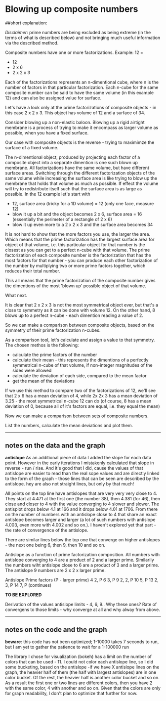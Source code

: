# Blowing up composite numbers

##short explanation:

*Disclaimer*: prime numbers are being excluded as being extreme (in the terms of what is described below) and not bringing much useful information via the described method.

Composite numbers have one or more factorizations.
Example:
12 =
* 12
* 2 x 6
* 2 x 2 x 3

Each of the factorizations represents an n-dimentional cube, where n is the number of factors in that particular factorization. Each  n-cube for the same composite number can be said to have the same volume (in this example 12) and can also be assigned value for surface.

Let's have a look only at the prime factorizations of composite objects - in this case 2 x 2 x 3.
This object has volume of 12 and a surface of 34.

Consider blowing up a non-elastic baloon. Blowing up a rigid airtight membrane is a process of trying to make it encompass as larger volume as possible, when you have a fixed surface.

Our case with composite objects is the reverse - trying to maximimze the surface of a fixed volume.

The n-dimentional object, produced by projecting each factor of a composite object into a separate dimention is one such blown up membrane. All factorizations have the same volume, but have different surface areas. Switching through the different factorization objects of the same volume while increasing the surface area is like trying to blow up the membrane that holds that volume as much as possible. If effect the volume will try to redistribute itself such that the surface area is as large as possible.
In the 12 example let's start with
* 12, surface area (tricky for a 1D volume) = 12 (only one face, measure 12)
* blow it up a bit and the object becomes 2 x 6, surface area = 16 (essentially the perimeter of a rectangle of 2 x 6)
* blow it up even more to a 2 x 2 x 3 and the surface area becomes 34

It is not hard to show that the more factors you use, the larger the area. Which means that the prime factorization has the largest surface area for object of that volume, i.e. this particular object for that number is the closest as you can get to a perfect n-cube with that volume.
The prime factorization of each composite number is the factorization that has the most factors for that number - you can produce each other factorization of the number by multiplying two or more prime factors together, which reduces their total number.

This all means that the prime factorization of the composite number gives the dimentions of the most 'blown up' possible object of that volume.

What next.

It is clear that 2 x 2 x 3 is not the most symmetrical object ever, but that's a close to symmetry as it can be done with volume 12.
On the other hand, 8 blows up to a perfect n-cube - each dimention reading a value of 2.

So we can make a comparison between composite objects, based on the symmetry of their prime factorization n-cubes.

As a comparison tool, let's calculate and assign a value to that symmetry. The chosen methos is the following:
* calculate the prime factors of the number
* calculate their mean - this represents the dimentions of a perfectly symmetrical n-cube of that volume, if non-integer magnitudes of the sides were allowed
* calculate the deviation of each side, compared to the mean factor
* get the mean of the deviations
  
If we use this method to compare two of the factorizations of 12, we'll see that
2 x 6 has a mean deviation of 4, while
2x 2x 3 has a mean deviation of 3.25 - the most symmetrical n-cube 12 can do
(of course, 8 has a mean deviation of 0, because all of it's factors are equal, i.e. they equal the mean)

Now we can make a comparison between sets of composite numbers.

List the numbers, calculate the mean deviations and plot them.

---
## notes on the data and the graph

**antislope**
As an additional piece of data I added the slope for each data point. However in the early iterations I mistakenly calculated that slope in reverse - run / rise. And it's good that I did, cause the values of that antislope are easier to read than the real sope values and are directly linked to the form of the graph - those lines that can be seen are described by the antislope. hey are also not straight lines, but only by that much!

All points on the top line have antislopes that are very very very close to 4.
They start at 4.471 at the first one (the number 38), then 4.381 (for 46), then close and closer to 4 with the value converging to 4 slower and slower. The antisplot drops below 4.1 at 166 and it drops below 4.01 at 1706. From there on the number of numbers with an antislope close to 4 that share an exact antislope becomes larger and larger (a lot of such numbers with antislope 4.003, even more with 4.002 and so on.). I haven't explored yet that part - the rate of convergence of the antislope.

There are similar lines below the top one that converge on higher antislopes - the next one being 6, then 9, then 10 and so on.

Antislope as a function of prime factorization composition.
All numbers with antislope converging to 4 are a product of 2 and a larger prime. Similarily the numbers wiht antislope close to 6 are a product of 3 and a larger prime. The antislope 9 numbers are 2 x 2 x larger prime.

Antislope   Prime factors (P - larger prime)
4           2, P
6           3, P
9           2, 2, P
10          5, P
13          2, 3, P
14          7, P
(continues)


**TO BE EXPLORED**

Derivation of the values antislope limits - 4, 6, 9.. Why these ones?
Rate of convergens to those limits - why converge at all and why alway from above.

---
## notes on the code and the graph

**beware**: this code has not been optimized; 1-10000 takes 7 seconds to run, but I am yet to gather the patience to wait for a 1-100000 run

The library I chose for visualization (bokeh) has a limit on the number of colors that can be used - 11.
I could not color each antislope line, so I did some bucketing, based on the antislope -if we have X antislope lines on the graph, the heavier half of them (the half with largest antislopes) are in one color bucket. Of the rest, the heavier half is another color bucket and so on.
As a result the first one or two lines are different colors, then you have 2 with the same color, 4 with another and so on.
Given that the colors are only for graph readability, I don't plan to optimize that further for now.